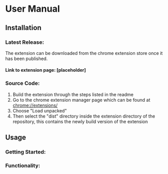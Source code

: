 # User Manual
## Installation
### Latest Release: 
The extension can be downloaded from the chrome extension store once it has been published. 
#### Link to extension page: [placeholder]
### Source Code: 
1. Build the extension through the steps listed in the readme
2. Go to the chrome extension manager page which can be found at <chrome://extensions/>
3. Choose "Load unpacked"
4. Then select the "dist" directory inside the extension directory of the repository, this contains the newly build version of the extension

## Usage
### Getting Started: 
### Functionality: 